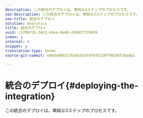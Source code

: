 ```yaml
---
description: この統合のデプロイは、単純な3ステップのプロセスです。
seo-description: この統合のデプロイは、単純な3ステップのプロセスです。
seo-title: 統合のデプロイ
solution: Analytics
title: 統合のデプロイ
uuid: c578bf26-34c2-44ea-8e60-2990273f8659
index: y
internal: n
snippet: y
translation-type: tm+mt
source-git-commit: e96de98b3176a05654fdf697210f992b0fd4adb1

---
```



# 統合のデプロイ{#deploying-the-integration}

この統合のデプロイは、単純な3ステップのプロセスです。

